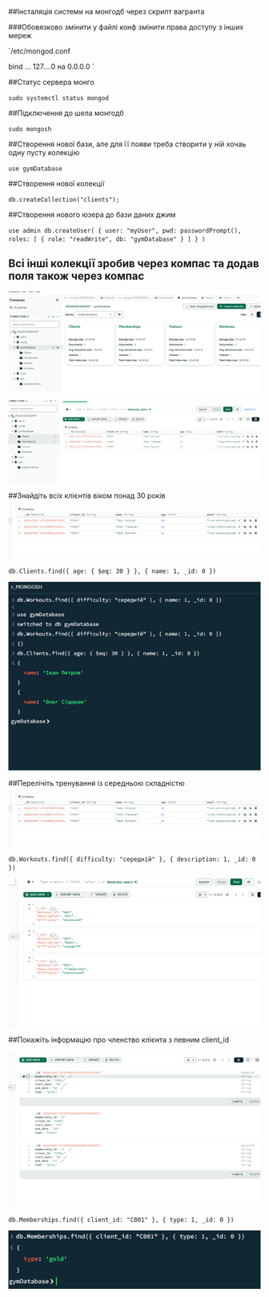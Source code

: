 ##Інсталяція системи на монгодб через скрипт вагранта

###Обовязково змінити у файлі конф змінити права доступу з інших мереж

`/etc/mongod.conf 

bind ... 127....0  на 0.0.0.0 `

##Статус сервера монго 

`sudo systemctl status mongod`


##Підключення до шела монгодб

`sudo mongosh
`

##Створення нової бази, але для її появи треба створити у ній хочаь одну пусту колекцію

`use gymDatabase`

##Створення нової колекції

`db.createCollection("clients");`


##Створення нового юзера до бази даних джим

`use admin
db.createUser(
{
user: "myUser",
pwd: passwordPrompt(),
roles: [ { role: "readWrite", db: "gymDatabase" } ]
}
)`
## Всі інші колекції зробив через компас та додав поля також через компас


![Створення бази та додавання даних]( Screenshots/compass_1.PNG)

![Створення бази та додавання даних]( Screenshots/compass_2.PNG)

##Знайдіть всіх клієнтів віком понад 30 років

![Створення бази та додавання даних]( Screenshots/clients.PNG)

`db.Clients.find({ age: { $eq: 30 } }, { name: 1, _id: 0 })`

![Створення бази та додавання даних]( Screenshots/select_1.PNG)

##Перелічіть тренування із середньою складністю

![Створення бази та додавання даних]( Screenshots/clients.PNG)

`db.Workouts.find({ difficulty: "середній" }, { description: 1, _id: 0 })`

![Створення бази та додавання даних]( Screenshots/workouts.PNG)

##Покажіть інформацію про членство клієнта з певним client_id

![Створення бази та додавання даних]( Screenshots/meber.PNG)

`db.Memberships.find({ client_id: "C001" }, { type: 1, _id: 0 })`

![Створення бази та додавання даних]( Screenshots/select_3.PNG)